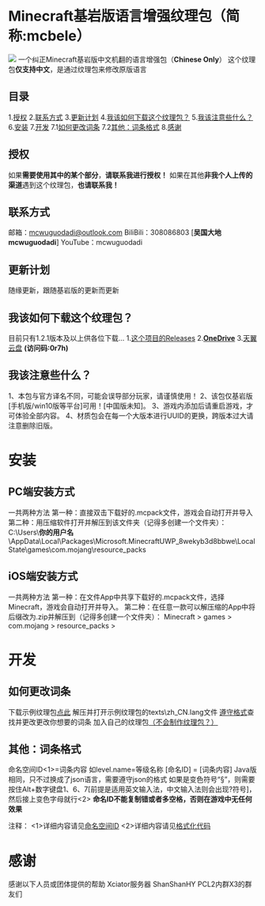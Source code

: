 # Minecraft基岩版语言增强纹理包（简称:mcbele）
![](https://raw.githubusercontent.com/mcwuguodadi/Minecraft-Bedrock-Edition-Language-Enhancement-Pack/main/%E5%8E%9F%E7%89%88%E8%AF%AD%E8%A8%80%E5%A2%9E%E5%BC%BA%E5%8C%85on%20github.png)
一个纠正Minecraft基岩版中文机翻的语言增强包（**Chinese Only**）
这个纹理包**仅支持中文**，是通过纹理包来修改原版语言
## 目录
1.[授权](#授权)
2.[联系方式](#联系方式)
3.[更新计划](#更新计划)
4.[我该如何下载这个纹理包？](#我该如何下载这个纹理包？)
5.[我该注意些什么？](#我该注意些什么？)
6.[安装](#安装)
7.[开发](#开发)
7.1[如何更改词条](#如何更改词条)
7.2[其他：词条格式](#其他：词条格式)
8.[感谢](#感谢)
## 授权
如果**需要使用其中的某个部分**，**请联系我进行授权！**
如果在其他**非我个人上传的渠道**遇到这个纹理包，**也请联系我！**

## 联系方式
邮箱：mcwuguodadi@outlook.com
BiliBili：308086803 [**吴国大地mcwuguodadi**]
YouTube：mcwuguodadi


## 更新计划
随缘更新，跟随基岩版的更新而更新


## 我该如何下载这个纹理包？
目前只有1.2.1版本及以上供各位下载...
1.[这个项目的Releases](https://github.com/mcwuguodadi/Minecraft-Bedrock-Edition-Language-Enhancement-Pack/releases)
2.**[OneDrive](https://mcwuguodadi-my.sharepoint.com/:f:/g/personal/mcwuguodadi233_mcwuguodadi_cn/En--iArMwHVDur5QSfcYylsB7hKrg_wXnFJO1F6jXgkCcQ?e=Lq9M8x)**
3.[天翼云盘](https://cloud.189.cn/t/QBj2uavmaeIr) **(访问码:0r7h)**

## 我该注意些什么？
1、本包与官方译名不同，可能会误导部分玩家，请谨慎使用！
2、该包仅基岩版[手机版/win10版等平台]可用！[中国版未知]。
3、游戏内添加后请重启游戏，才可体验全部内容。
4、材质包会在每一个大版本进行UUID的更换，跨版本过大请注意删除旧版。
# 安装
## PC端安装方式
一共两种方法
第一种：直接双击下载好的.mcpack文件，游戏会自动打开并导入
第二种：用压缩软件打开并解压到该文件夹（记得多创建一个文件夹）：
C:\Users\\**你的用户名**\AppData\Local\Packages\Microsoft.MinecraftUWP_8wekyb3d8bbwe\LocalState\games\com.mojang\resource_packs
## iOS端安装方式
一共两种方法
第一种：在文件App中共享下载好的.mcpack文件，选择Minecraft，游戏会自动打开并导入。
第二种：在任意一款可以解压缩的App中将后缀改为.zip并解压到（记得多创建一个文件夹）：
Minecraft > games > com.mojang > resource_packs >
# 开发
## 如何更改词条
下载示例纹理包[点此](https://aka.ms/resourcepacktemplate)
解压并打开示例纹理包的texts\zh_CN.lang文件
[遵守格式](#其他：词条格式)查找并更改更改你想要的词条
加入自己的纹理包[（不会制作纹理包？）](https://wiki.biligame.com/mc/%E6%95%99%E7%A8%8B/%E5%88%B6%E4%BD%9C%E8%B5%84%E6%BA%90%E9%99%84%E5%8A%A0%E5%8C%85)

## 其他：词条格式
命名空间ID<1>=词条内容
如level.name=等级名称
[命名ID] = [词条内容]
Java版相同，只不过换成了json语言，需要遵守json的格式
如果是变色符号“§”，则需要按住Alt+数字键盘1、6、7[前提是适用英文输入法，中文输入法则会出现?符号]，然后接上变色字母就行<2>
**命名ID不能复制错或者多空格，否则在游戏中无任何效果**

注释：
<1>详细内容请见[命名空间ID](https://wiki.biligame.com/mc/%E5%91%BD%E5%90%8D%E7%A9%BA%E9%97%B4ID)
<2>详细内容请见[格式化代码](https://wiki.biligame.com/mc/%E6%A0%BC%E5%BC%8F%E5%8C%96%E4%BB%A3%E7%A0%81)

# 感谢
感谢以下人员或团体提供的帮助
Xciator服务器
ShanShanHY
PCL2内群X3的群友们
